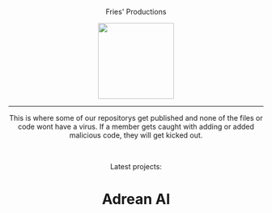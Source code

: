 <p align="center">
Fries' Productions
</p>
<p align="center">
<img src="https://avatars.githubusercontent.com/u/193885647?s=400&u=d48f29611888026dbefa78a4ac8ff5f5ca028e35&v=4" width="150px">
</p>
<hr>
<p align="center">
  This is where some of our repositorys get published and none of the files or code wont have a virus.
  If a member gets caught with adding or added malicious code, they will get kicked out.
</p>
<br>
<p align="center">
  Latest projects: <br>
</p>
<h1 align="center">
  Adrean AI
</h1>
